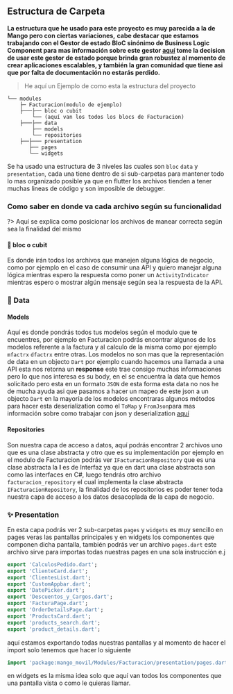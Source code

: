 ## Estructura de Carpeta

**La estructura que he usado para este proyecto es muy parecida a la de Mango pero con ciertas variaciones,**
**cabe destacar que estamos trabajando con el Gestor de estado BloC sinónimo de Business Logic Component para mas información sobre este gestor [aquí](https://bloclibrary.dev/#/gettingstarted) tome la decision de usar este gestor de estado porque brinda gran robustez al momento de crear aplicaciones escalables, y también la gran comunidad que tiene asi que por falta de documentación no estarás perdido.**

> He aquí un Ejemplo de como esta la estructura del proyecto
```
└── modules
    ├─ Facturacion(modulo de ejemplo)
    ├───├── bloc o cubit
        └── (aquí van los todos los blocs de Facturacion)   
    ├───├── data
        ├── models
        └── repositories        
    ├──├─── presentation   
       ├── pages
       └── widgets
```

Se ha usado una estructura de 3 niveles las cuales son `bloc` `data` y `presentation`, cada una tiene dentro de si sub-carpetas
para mantener todo lo mas organizado posible ya que en flutter los archivos tienden a tener muchas lineas de código y son imposible de debugger.

### Como saber en donde va cada archivo según su funcionalidad

?> Aquí se explica como posicionar los archivos de manear correcta según sea la finalidad del mismo

#### 🎯 bloc o cubit
Es donde irán todos los archivos que manejen alguna lógica de negocio, como por ejemplo en el caso de consumir una API y quiero manejar alguna lógica mientras espero la respuesta como poner un `ActivityIndicator` mientras espero o mostrar algún mensaje según sea la respuesta de la API.

### 📂 Data
#### Models
 Aquí es donde pondrás todos tus modelos según el modulo que te encuentres, por ejemplo en Facturacion podrás encontrar algunos de los modelos referente a la factura y al calculo de la misma como por ejemplo `mfactrx` `dfactrx` entre otras.
Los modelos no son mas que la representación de data en un objecto `Dart` por ejemplo cuando hacemos una llamada a una API esta nos retorna un **response** este trae consigo muchas informaciones pero lo que nos interesa es su body, en el se encuentra la data que hemos solicitado pero esta en un formato `JSON` de esta forma esta data no nos he de mucha ayuda asi que pasamos a hacer un mapeo de este json a un objecto `Dart` en la mayoría de los modelos encontraras algunos métodos para hacer esta deserialization como el `ToMap` y `FromJson`para mas información sobre como trabajar con json y deserialization [aquí](https://docs.flutter.dev/development/data-and-backend/json)

#### Repositories

Son nuestra capa de acceso a datos, aquí podrás encontrar 2 archivos uno que es una clase abstracta y otro que es su implementación por ejemplo en el modulo de Facturacion podrás ver `IFacturacionRepository` que es una clase abstracta la **I** es de Interfaz ya que en dart una clase abstracta son como las interfaces en C#, luego tendrás otro archivo `facturacion_repository` el cual  implementa la clase abstracta `IFacturacionRepository`, la finalidad de los repositorios es poder tener toda nuestra capa de acceso a los datos desacoplada de la capa de negocio.

### ✨ Presentation 
En esta capa podrás ver 2 sub-carpetas `pages` y `widgets` es muy sencillo en pages veras las pantallas principales y en widgets los componentes que componen dicha pantalla, también podrás ver un archivo `pages.dart` este archivo sirve para importas todas nuestras pages en una sola instrucción e.j 
```dart
export 'CalculosPedido.dart';
export 'ClienteCard.dart';
export 'ClientesList.dart';
export 'CustomAppbar.dart';
export 'DatePicker.dart';
export 'Descuentos_y_Cargos.dart';
export 'FacturaPage.dart';
export 'OrderDetailsPage.dart';
export 'ProductsCard.dart';
export 'products_search.dart';
export 'product_details.dart';
```
aquí estamos exportando todas nuestras pantallas y al momento de hacer el import solo tenemos que hacer lo siguiente
``` dart
import 'package:mango_movil/Modules/Facturacion/presentation/pages.dart';
```
en widgets es la misma idea solo que aquí van todos los componentes que una pantalla vista o como le quieras llamar.
